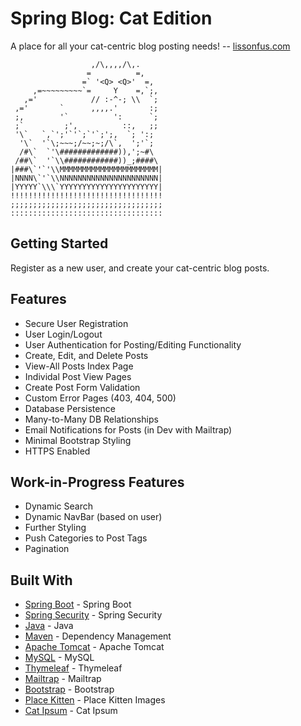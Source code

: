 # Spring Blog: Cat Edition

A place for all your cat-centric blog posting needs! -- [lissonfus.com](https://lissonfus.com/)

                      ,/\,,,,/\,.
                     =          =,
                    =` '<Q> <Q>'  =,
         ,=~~~~~~~~~`=     Y    =,`;,
       ,='            // :-^-; \\  `;
     ,='       `      ,,,,.'       :;
     ;,        '`          ':      `;
     ;`         ;',          ::,   ;;
     '\`   `,`';'`'`;`'`;';,  `; ':;
      '\`  '`\;~~~;/~~;~;/\`,  ';'`;
      /#\`  `'\#############)),';~#\
     /##\`  '`\\############))_;####\
    |###\`'`'\\MMMMMMMMMMMMMMMMMMMMMM|
    |NNNN\`'`\\NNNNNNNNNNNNNNNNNNNNNN|
    |YYYYY`\\\`YYYYYYYYYYYYYYYYYYYYYY|
    !!!!!!!!!!!!!!!!!!!!!!!!!!!!!!!!!!
    ;;;;;;;;;;;;;;;;;;;;;;;;;;;;;;;;;;
    ::::::::::::::::::::::::::::::::::


## Getting Started

Register as a new user, and create your cat-centric blog posts.


## Features

* Secure User Registration
* User Login/Logout
* User Authentication for Posting/Editing Functionality
* Create, Edit, and Delete Posts
* View-All Posts Index Page
* Individal Post View Pages
* Create Post Form Validation
* Custom Error Pages (403, 404, 500)
* Database Persistence
* Many-to-Many DB Relationships
* Email Notifications for Posts (in Dev with Mailtrap)
* Minimal Bootstrap Styling
* HTTPS Enabled

## Work-in-Progress Features

* Dynamic Search
* Dynamic NavBar (based on user)
* Further Styling
* Push Categories to Post Tags
* Pagination


## Built With

* [Spring Boot](https://spring.io/projects/spring-boot) - Spring Boot
* [Spring Security](https://spring.io/projects/spring-security) - Spring Security
* [Java](https://www.java.com/en/) - Java
* [Maven](https://maven.apache.org/) - Dependency Management
* [Apache Tomcat](https://tomcat.apache.org/) - Apache Tomcat
* [MySQL](http://mysql.com/) - MySQL
* [Thymeleaf](https://www.thymeleaf.org/) - Thymeleaf
* [Mailtrap](https://mailtrap.io) - Mailtrap
* [Bootstrap](http://getbootstrap.com/) - Bootstrap
* [Place Kitten](https://placekitten.com/) - Place Kitten Images
* [Cat Ipsum](http://catipsum.com/) - Cat Ipsum

